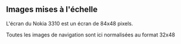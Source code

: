 ## Images mises à l'échelle

L'écran du Nokia 3310 est un écran de 84x48 pixels.

Toutes les images de navigation sont ici normalisées au format 32x48
